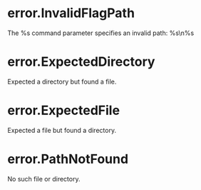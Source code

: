 # error.InvalidFlagPath

The %s command parameter specifies an invalid path: %s\n%s

# error.ExpectedDirectory

Expected a directory but found a file.

# error.ExpectedFile

Expected a file but found a directory.

# error.PathNotFound

No such file or directory.
